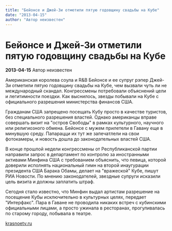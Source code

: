 ```yaml
---
title: "Бейонсе и Джей-Зи отметили пятую годовщину свадьбы на Кубе"
date: "2013-04-15"
author: "Автор неизвестен"
---
```


# Бейонсе и Джей-Зи отметили пятую годовщину свадьбы на Кубе

**2013-04-15** Автор неизвестен

Американская королева соула и R&B Бейонсе и ее супруг рэпер Джей-Зи отметили пятую годовщину свадьбы на Кубе, чем вызвали чуть ли не международный скандал. Конгрессмены потребовали объяснений цели и легитимности поездки. Как выснилось, звезды побывали на Кубе с официального разрешения министерства финансов США.

Гражданам США запрещено посещать Кубу просто в качестве туристов, без специального разрешения властей. Однако американцы вправе совершать визит на "остров Свободы" в рамках культурного, научного или религиозного обмена. Бейонсе с мужем прилетели в Гавану еще в минувшую среду. Папарацци их тут же запечатлели на свои фотокамеры, и новость дошла до законодательных властей США.

В конце прошлой недели конгрессмены от Республиканской партии направили запрос в департамент по контролю за иностранными активами Минфина США с требованием объяснить, что певица, которой доверили исполнять национальный гимн на второй инаугурации президента США Барака Обамы, делает на "вражеской" Кубе, пишут РИА Новости. По мнению законодателей, звездные супруги исказили цель визита и должны заплатить штраф.

Сегодня стало известно, что Минфин выдал артистам разрешение на посещение Кубы исключительно в культурных целях, передает "Интерфакс". Пара в Гаване не проводила никаких встреч с кубинскими официальными лицами, а просто ужинала в ресторанах, прогуливалась по старому городу, побывала в театре.

[krasnoetv.ru](http://www.krasnoetv.ru/node/18101)